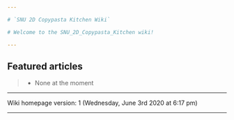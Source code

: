 ```yaml
---

# `SNU 2D Copypasta Kitchen Wiki`

# Welcome to the SNU_2D_Copypasta_Kitchen wiki!

---
```


## Featured articles

> * None at the moment

---

Wiki homepage version: 1 (Wednesday, June 3rd 2020 at 6:17 pm)

---
